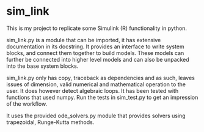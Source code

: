 # sim_link

This is my project to replicate some Simulink (R) functionality in python.

sim_link.py is a module that can be imported, it has extensive documentation in
its docstring. It provides an interface to write system blocks, and connect 
them together to build models. These models can further be connected into 
higher level models and can also be unpacked into the base system blocks.

sim_link.py only has copy, traceback as dependencies and as such, leaves issues
of dimension, valid numerical and mathematical operation to the user. It does
however detect algebraic loops. It has been tested with functions that used
numpy. Run the tests in sim_test.py to get an impression of the workflow.

It uses the provided ode_solvers.py module that provides solvers using
trapezoidal, Runge-Kutta methods.